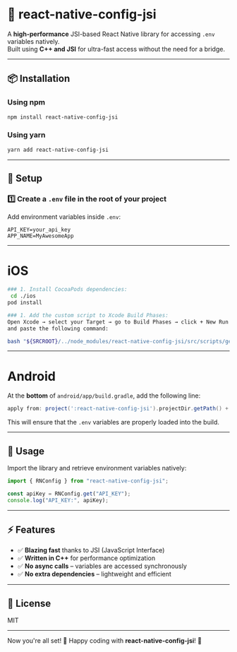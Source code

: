 # 🚀 react-native-config-jsi

A **high-performance** JSI-based React Native library for accessing `.env` variables natively.  
Built using **C++ and JSI** for ultra-fast access without the need for a bridge.

---

## 📦 Installation

### Using npm
```sh
npm install react-native-config-jsi
```

### Using yarn
```sh
yarn add react-native-config-jsi
```

---

## 🔧 Setup

### 1️⃣ Create a `.env` file in the root of your project

Add environment variables inside `.env`:
```
API_KEY=your_api_key
APP_NAME=MyAwesomeApp
```

---

# iOS
```bash
### 1. Install CocoaPods dependencies:
 cd ./ios
pod install

### 1. Add the custom script to Xcode Build Phases:
Open Xcode → select your Target → go to Build Phases → click + New Run Script Phase
and paste the following command:

bash "${SRCROOT}/../node_modules/react-native-config-jsi/src/scripts/generate-xcconfig.sh"


```

---

# Android
At the **bottom** of `android/app/build.gradle`, add the following line:

```gradle
apply from: project(':react-native-config-jsi').projectDir.getPath() + "/dotenv.gradle"
```

This will ensure that the `.env` variables are properly loaded into the build.

---

## 🚀 Usage

Import the library and retrieve environment variables natively:

```javascript
import { RNConfig } from "react-native-config-jsi";

const apiKey = RNConfig.get("API_KEY");
console.log("API_KEY:", apiKey);
```
---

## ⚡ Features
- ✅ **Blazing fast** thanks to JSI (JavaScript Interface)
- ✅ **Written in C++** for performance optimization
- ✅ **No async calls** – variables are accessed synchronously
- ✅ **No extra dependencies** – lightweight and efficient

---

## 📜 License
MIT

---

Now you're all set! 🎉 Happy coding with **react-native-config-jsi**! 🚀